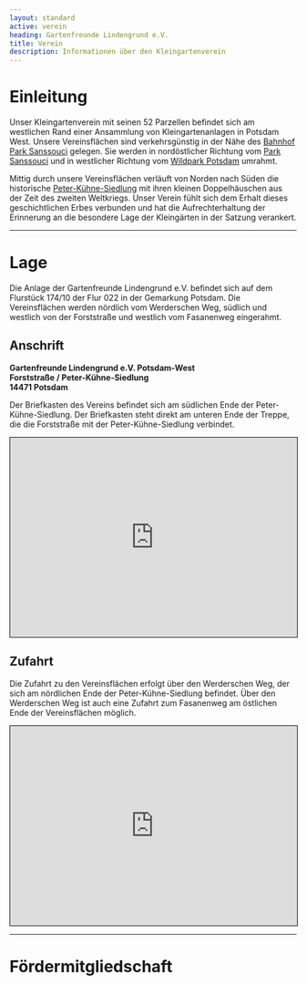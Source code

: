 ```yaml
---
layout: standard
active: verein
heading: Gartenfreunde Lindengrund e.V.
title: Verein
description: Informationen über den Kleingartenverein
---
```


# Einleitung

Unser Kleingartenverein mit seinen 52 Parzellen befindet sich am westlichen Rand einer Ansammlung von Kleingartenanlagen in Potsdam West. Unsere Vereinsflächen sind verkehrsgünstig in der Nähe des [Bahnhof Park Sanssouci](https://de.wikipedia.org/wiki/Bahnhof_Potsdam_Park_Sanssouci) gelegen. Sie werden in nordöstlicher Richtung vom [Park Sanssouci](https://de.wikipedia.org/wiki/Park_Sanssouci) und in westlicher Richtung vom [Wildpark Potsdam](https://de.wikipedia.org/wiki/Wildpark_Potsdam) umrahmt.

Mittig durch unsere Vereinsflächen verläuft von Norden nach Süden die historische [Peter-Kühne-Siedlung](/peter-kuehne-siedlung) mit ihren kleinen Doppelhäuschen aus der Zeit des zweiten Weltkriegs. Unser Verein fühlt sich dem Erhalt dieses geschichtlichen Erbes verbunden und hat die Aufrechterhaltung der Erinnerung an die besondere Lage der Kleingärten in der Satzung verankert.

<hr class="post-separator">

# Lage

Die Anlage der Gartenfreunde Lindengrund e.V. befindet sich auf dem Flurstück 174/10 der Flur 022 in der Gemarkung Potsdam.
Die Vereinsflächen werden nördlich vom Werderschen Weg, südlich und westlich von der Forststraße und westlich vom Fasanenweg eingerahmt. 

## Anschrift

**Gartenfreunde Lindengrund e.V. Potsdam-West**<br>
**Forststraße / Peter-Kühne-Siedlung**<br>
**14471 Potsdam**

Der Briefkasten des Vereins befindet sich am südlichen Ende der Peter-Kühne-Siedlung. Der Briefkasten steht direkt am unteren Ende der Treppe, die die Forststraße mit der Peter-Kühne-Siedlung verbindet.

<iframe width="100%" height="350px" src="https://www.openstreetmap.org/export/embed.html?bbox=13.007946610450746%2C52.38911582655223%2C13.016363382339478%2C52.392127694350286&layer=mapnik&marker=52.390621786141196%2C13.012152314186096" style="border: 1px solid black"></iframe>

## Zufahrt

Die Zufahrt zu den Vereinsflächen erfolgt über den Werderschen Weg, der sich am nördlichen Ende der Peter-Kühne-Siedlung befindet. Über den Werderschen Weg ist auch eine Zufahrt zum Fasanenweg am östlichen Ende der Vereinsflächen möglich.

<iframe width="100%" height="350px" src="https://www.openstreetmap.org/export/embed.html?bbox=13.007989525794985%2C52.390494108952055%2C13.016406297683716%2C52.39350588270325&layer=mapnik&marker=52.39200002151726%2C13.012195229530334" style="border: 1px solid black"></iframe>

<hr class="post-separator">

# Förder&shy;mitgliedschaft


